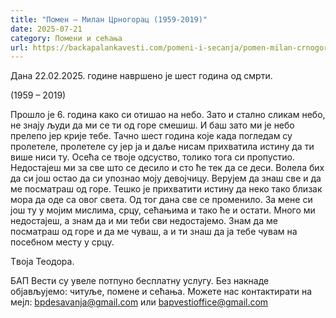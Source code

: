 ```yaml
---
title: "Помен – Милан Црногорац (1959-2019)"
date: 2025-07-21
category: Помени и сећања
url: https://backapalankavesti.com/pomeni-i-secanja/pomen-milan-crnogorac-1959-2019/
---
```


Дана 22.02.2025. године навршено је шест година од смрти.

(1959 – 2019)

Прошло је 6. година како си отишао на небо. Зато и стално сликам небо, не знају људи да ми се ти од горе смешиш. И баш зато ми је небо прелепо јер крије тебе. Тачно шест година које када погледам су пролетеле, пролетеле су јер ја и даље нисам прихватила истину да ти више ниси ту. Осећа се твоје одсуство, толико тога си пропустио. Недостајеш ми за све што се десило и сто ће тек да се деси. Волела бих да си још остао да си упознао моју девојчицу. Верујем да знаш све и да ме посматраш од горе. Тешко је прихватити истину да неко тако близак мора да оде са овог света. Од тог дана све се променило. За мене си још ту у мојим мислима, срцу, сећањима и тако ће и остати. Много ми недостајеш, а знам да и ми теби сви недостајемо. Знам да ме посматраш од горе и да ме чуваш, а и ти знаш да ја тебе чувам на посебном месту у срцу.

Tвоја Теодора.

БАП Вести су увеле потпуно бесплатну услугу. Без накнаде објављујемо: читуље, помене и сећања. Можете нас контактирати на мејл: bpdesavanja@gmail.com или bapvestioffice@gmail.com
